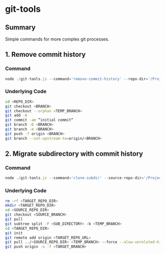 # git-tools

## Summary

Simple commands for more complex git processes.

## 1. Remove commit history

### Command

```js
node ./git-tools.js --command='remove-commit-history' --repo-dir='/Projects/git-migrate-test' --branch=master
```

### Underlying Code

```bash
cd <REPO_DIR>
git checkout <BRANCH>
git checkout --orphan <TEMP_BRANCH>
git add -A
git commit -am “initial commit“
git branch -D <BRANCH>
git branch -m <BRANCH>
git push -f origin <BRANCH>
git branch --set-upstream-to=origin/<BRANCH>
```

## 2. Migrate subdirectory with commit history

### Command

```js
node ./git-tools.js --command='clone-subdir' --source-repo-dir='/Projects/react-bootstrap-training' --target-repo-dir='/Projects/git-migrate-test' --target-repo-url='https://github.com/jmlivingston/git-migrate-test.git' --source-branch=master --target-branch=master --sub-directory=public
```

### Underlying Code

```bash
rm -rf <TARGET_REPO_DIR>
mkdir <TARGET_REPO_DIR>
cd <SOURCE_REPO_DIR>
git checkout <SOURCE_BRANCH>
git pull
git subtree split -P <SUB_DIRECTORY> -b <TEMP_BRANCH>
cd <TARGET_REPO_DIR>
git init
git remote add origin <TARGET_REPO_URL>
git pull ../<SOURCE_REPO_DIR> <TEMP_BRANCH> --force --alow-unrelated-histories
git push origin -u -f <TARGET_BRANCH>
```
